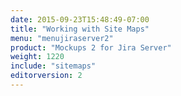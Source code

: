 ```yaml
---
date: 2015-09-23T15:48:49-07:00
title: "Working with Site Maps"
menu: "menujiraserver2"
product: "Mockups 2 for Jira Server"
weight: 1220
include: "sitemaps"
editorversion: 2
---
```

